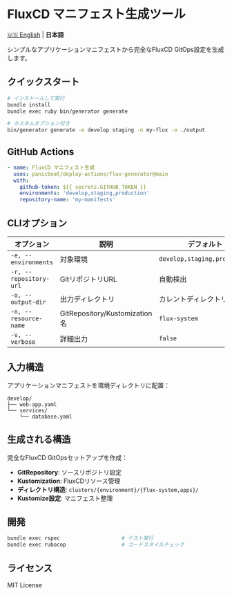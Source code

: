 # FluxCD マニフェスト生成ツール

[🇺🇸 English](README.md) | **日本語**

シンプルなアプリケーションマニフェストから完全なFluxCD GitOps設定を生成します。

## クイックスタート

```bash
# インストールして実行
bundle install
bundle exec ruby bin/generator generate

# カスタムオプション付き
bin/generator generate -e develop staging -n my-flux -o ./output
```

## GitHub Actions

```yaml
- name: FluxCD マニフェスト生成
  uses: panicboat/deploy-actions/flux-generator@main
  with:
    github-token: ${{ secrets.GITHUB_TOKEN }}
    environments: 'develop,staging,production'
    repository-name: 'my-manifests'
```

## CLIオプション

| オプション | 説明 | デフォルト |
|------------|------|------------|
| `-e, --environments` | 対象環境 | `develop,staging,production` |
| `-r, --repository-url` | GitリポジトリURL | 自動検出 |
| `-o, --output-dir` | 出力ディレクトリ | カレントディレクトリ |
| `-n, --resource-name` | GitRepository/Kustomization名 | `flux-system` |
| `-v, --verbose` | 詳細出力 | `false` |

## 入力構造

アプリケーションマニフェストを環境ディレクトリに配置：

```
develop/
├── web-app.yaml
└── services/
    └── database.yaml
```

## 生成される構造

完全なFluxCD GitOpsセットアップを作成：
- **GitRepository**: ソースリポジトリ設定
- **Kustomization**: FluxCDリソース管理
- **ディレクトリ構造**: `clusters/{environment}/{flux-system,apps}/`
- **Kustomize設定**: マニフェスト整理

## 開発

```bash
bundle exec rspec                    # テスト実行
bundle exec rubocop                  # コードスタイルチェック
```

## ライセンス

MIT License
